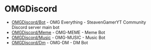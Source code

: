 # OMGDiscord

- [OMGDiscord/Bot](https://github.com/OMGDiscord/OMG-Everything) - OMG Everything - SteavenGamerYT Community Discord server main bot
- [OMGDiscord/Meme](https://github.com/OMGDiscord/Meme) - OMG-MEME - Meme Bot
- [OMGDiscord/Music](https://github.com/OMGDiscord/Music) - OMG-MUSIC - Music Bot
- [OMGDiscord/Dm](https://github.com/OMGDiscord/DM) - OMG-DM - DM Bot
